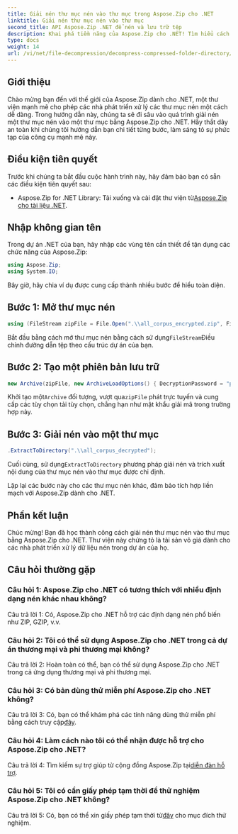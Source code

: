```yaml
---
title: Giải nén thư mục nén vào thư mục trong Aspose.Zip cho .NET
linktitle: Giải nén thư mục nén vào thư mục
second_title: API Aspose.Zip .NET để nén và lưu trữ tệp
description: Khai phá tiềm năng của Aspose.Zip cho .NET! Tìm hiểu cách giải nén thư mục một cách dễ dàng với hướng dẫn từng bước này. Đi sâu vào thế giới nén và trích xuất liền mạch.
type: docs
weight: 14
url: /vi/net/file-decompression/decompress-compressed-folder-directory/
---
```

## Giới thiệu

Chào mừng bạn đến với thế giới của Aspose.Zip dành cho .NET, một thư viện mạnh mẽ cho phép các nhà phát triển xử lý các thư mục nén một cách dễ dàng. Trong hướng dẫn này, chúng ta sẽ đi sâu vào quá trình giải nén một thư mục nén vào một thư mục bằng Aspose.Zip cho .NET. Hãy thắt dây an toàn khi chúng tôi hướng dẫn bạn chi tiết từng bước, làm sáng tỏ sự phức tạp của công cụ mạnh mẽ này.

## Điều kiện tiên quyết

Trước khi chúng ta bắt đầu cuộc hành trình này, hãy đảm bảo bạn có sẵn các điều kiện tiên quyết sau:

-  Aspose.Zip for .NET Library: Tải xuống và cài đặt thư viện từ[Aspose.Zip cho tài liệu .NET](https://reference.aspose.com/zip/net/).

## Nhập không gian tên

Trong dự án .NET của bạn, hãy nhập các vùng tên cần thiết để tận dụng các chức năng của Aspose.Zip:

```csharp
using Aspose.Zip;
using System.IO;
```

Bây giờ, hãy chia ví dụ được cung cấp thành nhiều bước để hiểu toàn diện.

## Bước 1: Mở thư mục nén

```csharp
using (FileStream zipFile = File.Open(".\\all_corpus_encrypted.zip", FileMode.Open))
```

 Bắt đầu bằng cách mở thư mục nén bằng cách sử dụng`FileStream`Điều chỉnh đường dẫn tệp theo cấu trúc dự án của bạn.

## Bước 2: Tạo một phiên bản lưu trữ

```csharp
new Archive(zipFile, new ArchiveLoadOptions() { DecryptionPassword = "p@s$" })
```

 Khởi tạo một`Archive` đối tượng, vượt qua`zipFile` phát trực tuyến và cung cấp các tùy chọn tải tùy chọn, chẳng hạn như mật khẩu giải mã trong trường hợp này.

## Bước 3: Giải nén vào một thư mục

```csharp
.ExtractToDirectory(".\\all_corpus_decrypted");
```

 Cuối cùng, sử dụng`ExtractToDirectory` phương pháp giải nén và trích xuất nội dung của thư mục nén vào thư mục được chỉ định.

Lặp lại các bước này cho các thư mục nén khác, đảm bảo tích hợp liền mạch với Aspose.Zip dành cho .NET.

## Phần kết luận

Chúc mừng! Bạn đã học thành công cách giải nén thư mục nén vào thư mục bằng Aspose.Zip cho .NET. Thư viện này chứng tỏ là tài sản vô giá dành cho các nhà phát triển xử lý dữ liệu nén trong dự án của họ.

## Câu hỏi thường gặp

### Câu hỏi 1: Aspose.Zip cho .NET có tương thích với nhiều định dạng nén khác nhau không?

Câu trả lời 1: Có, Aspose.Zip cho .NET hỗ trợ các định dạng nén phổ biến như ZIP, GZIP, v.v.

### Câu hỏi 2: Tôi có thể sử dụng Aspose.Zip cho .NET trong cả dự án thương mại và phi thương mại không?

Câu trả lời 2: Hoàn toàn có thể, bạn có thể sử dụng Aspose.Zip cho .NET trong cả ứng dụng thương mại và phi thương mại.

### Câu hỏi 3: Có bản dùng thử miễn phí Aspose.Zip cho .NET không?

 Câu trả lời 3: Có, bạn có thể khám phá các tính năng dùng thử miễn phí bằng cách truy cập[đây](https://releases.aspose.com/).

### Câu hỏi 4: Làm cách nào tôi có thể nhận được hỗ trợ cho Aspose.Zip cho .NET?

 Câu trả lời 4: Tìm kiếm sự trợ giúp từ cộng đồng Aspose.Zip tại[diễn đàn hỗ trợ](https://forum.aspose.com/c/zip/37).

### Câu hỏi 5: Tôi có cần giấy phép tạm thời để thử nghiệm Aspose.Zip cho .NET không?

 Câu trả lời 5: Có, bạn có thể xin giấy phép tạm thời từ[đây](https://purchase.aspose.com/temporary-license/) cho mục đích thử nghiệm.